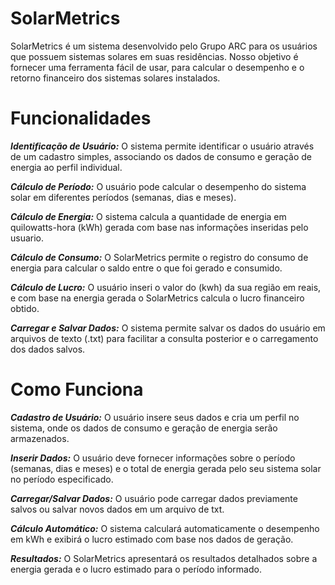  # SolarMetrics 
 SolarMetrics é um sistema desenvolvido pelo Grupo ARC para os usuários que possuem sistemas solares em suas residências. Nosso objetivo é fornecer uma ferramenta fácil de usar, para calcular o desempenho e o retorno financeiro dos sistemas solares instalados.

# Funcionalidades
***Identificação de Usuário:*** O sistema permite identificar o usuário através de um cadastro simples, associando os dados de consumo e geração de energia ao perfil individual.

***Cálculo de Período:*** O usuário pode calcular o desempenho do sistema solar em diferentes períodos (semanas, dias e meses).

***Cálculo de Energia:*** O sistema calcula a quantidade de energia em quilowatts-hora (kWh) gerada com base nas informações inseridas pelo usuario.

***Cálculo de Consumo:*** O SolarMetrics permite o registro do consumo de energia para calcular o saldo entre o que foi gerado e consumido.

***Cálculo de Lucro:*** O usuário inseri o valor do (kwh) da sua região em reais, e com base na energia gerada o SolarMetrics calcula o lucro financeiro obtido.

***Carregar e Salvar Dados:*** O sistema permite salvar os dados do usuário em arquivos de texto (.txt) para facilitar a consulta posterior e o carregamento dos dados salvos.

# Como Funciona
***Cadastro de Usuário:*** O usuário insere seus dados e cria um perfil no sistema, onde os dados de consumo e geração de energia serão armazenados.

***Inserir Dados:*** O usuário deve fornecer informações sobre o período (semanas, dias e meses) e o total de energia gerada pelo seu sistema solar no período especificado. 

***Carregar/Salvar Dados:*** O usuário pode carregar dados previamente salvos ou salvar novos dados em um arquivo de txt.

***Cálculo Automático:*** O sistema calculará automaticamente o desempenho em kWh e exibirá o lucro estimado com base nos dados de geração.

***Resultados:*** O SolarMetrics apresentará os resultados detalhados sobre a energia gerada e o lucro estimado para o período informado.
